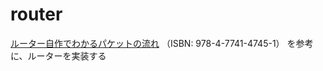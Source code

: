 # router

[ルーター自作でわかるパケットの流れ](https://gihyo.jp/book/2011/978-4-7741-4745-1) （ISBN: 978-4-7741-4745-1）
を参考に、ルーターを実装する